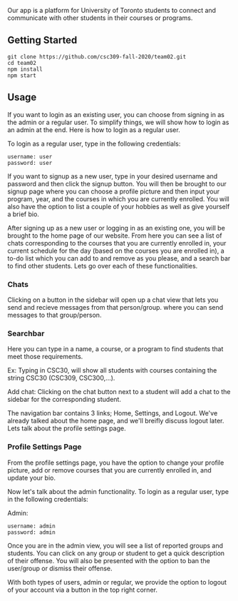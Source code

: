 Our app is a platform for University of Toronto students to connect
and communicate with other students in their courses or programs.

## Getting Started

```
git clone https://github.com/csc309-fall-2020/team02.git
cd team02
npm install
npm start
```

## Usage

If you want to login as 
an existing user, you can choose from signing in as the admin or 
a regular user. To simplify things, we will show how to login as an admin
at the end. Here is how to login as a regular user.

To login as a regular user, type in the following credentials:
```
username: user
password: user
```

If you want to signup as a new user, type in your desired
username and password and then click the signup button.
You will then be brought to our signup page where you can choose a profile
picture and then input your program, year, and the courses in which 
you are currently enrolled. You will also have the option to list a 
couple of your hobbies as well as give yourself a brief bio.

After signing up as a new user or logging in as an existing one, you will be 
brought to the home page of our website. From here you can see a list of 
chats corresponding to the courses that you are currently enrolled in,
your current schedule for the day (based on the courses you are enrolled in), a to-do list which you can add to and remove as you please, and a search bar to 
find other students. Lets go over each of these functionalities.

### Chats

Clicking on a button in the sidebar will open up a chat view that lets you send and recieve messages from that person/group.
where you can send messages to that group/person.


### Searchbar

Here you can type in a name, a course, or a program to find students that meet those requirements.

Ex: Typing in CSC30, will show all students with courses containing 
the string CSC30 (CSC309, CSC300,...).

Add chat: Clicking on the chat button next to a student will add a chat 
to the sidebar for the corresponding student.

The navigation bar contains 3 links; Home, Settings, and Logout. We've already talked about the home page, and we'll breifly discuss logout later. Lets talk about the profile settings page.

### Profile Settings Page

From the profile settings page, you have the option to change your profile picture,
add or remove courses that you are currently enrolled in, and update your bio.


Now let's talk about the admin functionality. To login as a regular user, type in the following credentials:

Admin:

```
username: admin
password: admin
```

Once you are in the admin view, you will see a list of reported groups and students.
You can click on any group or student to get a quick description of their offense.
You will also be presented with the option to ban the user/group or dismiss their
offense.

With both types of users, admin or regular, we provide the option to logout of your account
via a button in the top right corner.

